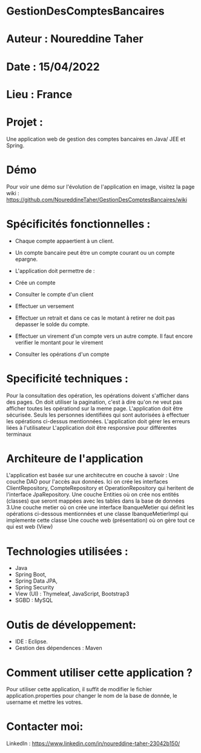 # GestionDesComptesBancaires

# Auteur : Noureddine Taher
# Date : 15/04/2022
# Lieu : France
# Projet :
Une application web de gestion des comptes bancaires en Java/ JEE et Spring.

# Démo
Pour voir une démo sur l'évolution de l'application en image, visitez la page wiki : https://github.com/NoureddineTaher/GestionDesComptesBancaires/wiki
# Spécificités fonctionnelles :
* Chaque compte appaertient à un client.

* Un compte bancaire peut être un compte courant ou un compte epargne.

* L'application doit permettre de :
* Crée un compte
* Consulter le compte d'un client
* Effectuer un versement
* Effectuer un retrait et dans ce cas le motant à retirer ne doit pas depasser le solde du compte.
* Effectuer un virement d'un compte vers un autre compte. Il faut encore verifier le montant pour le virement
* Consulter les opérations d'un compte
# Specificité techniques :
Pour la consultation des opération, les opérations doivent s'afficher dans des pages. On doit utiliser la pagination, c'est à dire qu'on ne veut pas afficher toutes les opérationd sur la meme page.
L'application doit être sécurisée. Seuls les personnes identifiées qui sont autorisées à effectuer les opérations ci-dessus mentionnées.
L'application doit gérer les erreurs liées à l'utilisateur
L'application doit être responsive pour différentes terminaux
# Architeure de l'application
L'application est basée sur une architecutre en couche à savoir :
Une couche DAO pour l'accès aux données. Ici on crée les interfaces ClientRepository, CompteRepository et OperationRepository qui heritent de l'interface JpaRepository.
Une couche Entities où on crée nos entités (classes) que seront mappées avec les tables dans la base de données 3.Une couche metier où on crée une interface IbanqueMetier qui définit les opérations ci-dessous mentionnées et une classe IbanqueMetierImpl qui implemente cette classe
Une couche web (présentation) où on gère tout ce qui est web (View)
# Technologies utilisées :
* Java
* Spring Boot,
* Spring Data JPA,
* Spring Security
* View (UI) : Thymeleaf, JavaScript, Bootstrap3
* SGBD : MySQL
# Outis de développement:
* IDE : Eclipse.
* Gestion des dépendences : Maven
# Comment utiliser cette application ?
Pour utiliser cette application, il suffit de modifier le fichier application.properties pour changer le nom de la base de donnée, le username et mettre les votres.
# Contacter moi:
LinkedIn : https://www.linkedin.com/in/noureddine-taher-23042b150/
